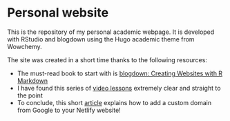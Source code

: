 # Personal website

This is the repository of my personal academic webpage. It is developed with RStudio and blogdown using the Hugo academic theme from Wowchemy.

The site was created in a short time thanks to the following resources:

- The must-read book to start with is [blogdown: Creating Websites with R Markdown](https://bookdown.org/yihui/blogdown/)
- I have found this series of [video lessons](https://www.youtube.com/watch?v=8xbxXR_Iu5Y&list=PLpZT7JPM8_GbPiX4ibrP7ogl7GyEofZMj) extremely clear and straight to the point
- To conclude, this short [article](https://www.netlify.com/blog/2021/12/20/how-to-add-custom-domains-to-netlify-sites/) explains how to add a custom domain from Google to your Netlify website!
